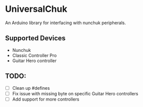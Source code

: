 # UniversalChuk

An Arduino library for interfacing with nunchuk peripherals.

## Supported Devices

- Nunchuk
- Classic Controller Pro
- Guitar Hero controller

## TODO:
- [ ] Clean up #defines
- [ ] Fix issue with missing byte on specific Guitar Hero controllers
- [ ] Add support for more controllers
